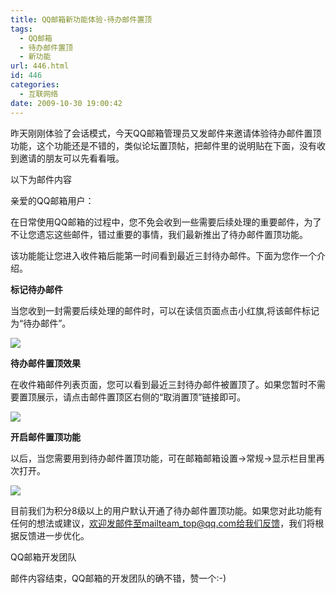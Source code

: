 ```yaml
---
title: QQ邮箱新功能体验-待办邮件置顶
tags:
  - QQ邮箱
  - 待办邮件置顶
  - 新功能
url: 446.html
id: 446
categories:
  - 互联网络
date: 2009-10-30 19:00:42
---
```


昨天刚刚体验了会话模式，今天QQ邮箱管理员又发邮件来邀请体验待办邮件置顶功能，这个功能还是不错的，类似论坛置顶帖，把邮件里的说明贴在下面，没有收到邀请的朋友可以先看看哦。  

以下为邮件内容  

亲爱的QQ邮箱用户：  

在日常使用QQ邮箱的过程中，您不免会收到一些需要后续处理的重要邮件，为了不让您遗忘这些邮件，错过重要的事情，我们最新推出了待办邮件置顶功能。  

该功能能让您进入收件箱后能第一时间看到最近三封待办邮件。下面为您作一个介绍。  

**标记待办邮件**  

当您收到一封需要后续处理的邮件时，可以在读信页面点击小红旗,将该邮件标记为“待办邮件”。  

![](http://service.mail.qq.com/images/faq/091027_top2.gif)  

**待办邮件置顶效果**  

在收件箱邮件列表页面，您可以看到最近三封待办邮件被置顶了。如果您暂时不需要置顶展示，请点击邮件置顶区右侧的“取消置顶”链接即可。  

![](http://service.mail.qq.com/images/faq/091027_top3.gif)  

**开启邮件置顶功能**  

以后，当您需要用到待办邮件置顶功能，可在邮箱邮箱设置->常规->显示栏目里再次打开。  

![](http://service.mail.qq.com/images/faq/091027_top4.gif)  

目前我们为积分8级以上的用户默认开通了待办邮件置顶功能。如果您对此功能有任何的想法或建议，欢迎发邮件至mailteam_top@qq.com给我们反馈，我们将根据反馈进一步优化。  

QQ邮箱开发团队  

邮件内容结束，QQ邮箱的开发团队的确不错，赞一个:-)